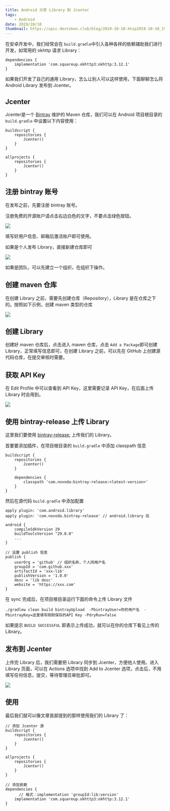 ```yaml
---
title: Android 分享 Library 到 Jcenter
tags:
    - Android
date: 2019/10/10
thumbnail: https://xpic.devtoken.club/blog/2019-10-10-Xnip2019-10-10_19-51-24.png
---
```


在安卓开发中，我们经常会在 `build.gradle`中引入各种各样的依赖辅助我们进行开发，如常用的 okhttp 请求 Library：

```
dependencies {
    implementation 'com.squareup.okhttp3:okhttp:3.12.1'
}
```

<!-- more -->

如果我们开发了自己的通用 Library，怎么让别人可以这样使用，下面聊聊怎么将 Android Library 发布到 Jcenter。

## Jcenter

Jcenter是一个 [Bintray](https://bintray.com/) 维护的 Maven 仓库，我们可以在 Android 项目根目录的 `build.gradle` 中设置以下内容使用：

```
buildscript {
    repositories {
        Jcenter()
    }
}

allprojects {
    repositories {
        Jcenter()
    }
}
```

## 注册 bintray 账号

在发布之前，先要注册 bintray 账号。

注册免费的开源账户请点击右边白色的文字，不要点击绿色按钮。

![](https://xpic.devtoken.club/blog/2019-10-10-Xnip2019-10-10_19-51-24.png)

填写好用户信息、邮箱后激活账户即可使用。

如果是个人发布 Library，直接新建仓库即可

![](https://xpic.devtoken.club/blog/2019-10-10-Xnip2019-10-10_20-00-20.png)

如果是团队，可以先建立一个组织，在组织下操作。

## 创建 maven 仓库

在创建 Library 之前，需要先创建仓库（Repository），Library 是在仓库之下的。按照如下示例，创建 maven 类型的仓库

![](https://xpic.devtoken.club/blog/2019-10-10-Xnip2019-10-10_20-04-12.png)

## 创建 Library

创建好 maven 仓库后，点击进入 maven 仓库，点击  `Add a Package`即可创建 Library，正常填写信息即可，在创建 Library 之前，可以先在 GitHub 上创建源代码仓库，在提交审核时需要。

## 获取 API Key

在 Edit Profile 中可以查看到 API Key，这里需要记录 API Key，在后面上传 Library 时会用到。

![](https://xpic.devtoken.club/blog/2019-10-10-Xnip2019-10-10_20-15-11.png)

## 使用 bintray-release 上传 Library

这里我们要使用 [bintray-release:](https://github.com/novoda/bintray-release) 上传我们的 Library。

首要要添加插件，在项目根目录的 `build.gradle` 中添加 classpath 信息

```
buildscript {
    repositories {
        Jcenter()
    }

    dependencies {
        classpath 'com.novoda:bintray-release:<latest-version>'
    }
}
```

然后在源代码 `build.gradle` 中添加配置

```
apply plugin: 'com.android.library'
apply plugin: 'com.novoda.bintray-release' // android.library 后

android {
    compileSdkVersion 29
    buildToolsVersion "29.0.0"
    ...
}

// 设置 publish 信息
publish {
    userOrg = 'github' // 组织名称，个人同用户名
    groupId = 'com.github.xxx'
    artifactId = 'xxx-lib'
    publishVersion = '1.0.0'
    desc = 'lib desc'
    website = 'https://xxx.com'
}
```

在 sync 完成后，在项目根目录运行下面的命令上传 Library 文件

```
./gradlew clean build bintrayUpload  -PbintrayUser=你的用户名  -PbintrayKey=这里填写刚刚保存的API Key -PdryRun=false
```

如果提示 `BUILD SUCCESSFUL` 即表示上传成功，就可以在你的仓库下看见上传的 Library。

## 发布到 Jcenter

上传完 Library 后，我们需要把 Library 同步到 Jcenter，方便他人使用。进入 Library 页面，可以在 Actions 选项中找到 Add to Jcenter 选项，点击后，不用填写任何信息，提交，等待管理员审批即可。

![](https://xpic.devtoken.club/blog/2019-10-10-Xnip2019-10-10_20-25-26.png)

## 使用
最后我们就可以像文章首部提到的那样使用我们的 Library 了：

```
// 添加 Jcenter 源
buildscript {
    repositories {
        Jcenter()
    }
}

allprojects {
    repositories {
        Jcenter()
    }
}
```

```
// 添加依赖
dependencies {
	  // 格式：implementation 'groupId:lib:version'
    implementation 'com.squareup.okhttp3:okhttp:3.12.1'
}
```
